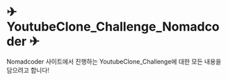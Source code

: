 # ✈ YoutubeClone_Challenge_Nomadcoder ✈

Nomadcoder 사이트에서 진행하는 YoutubeClone_Challenge에 대한 모든 내용을 담으려고 합니다!    
